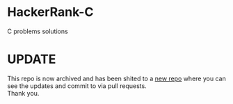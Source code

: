 # HackerRank-C
C problems solutions
# UPDATE
This repo is now archived and has been shited to a [new repo](https://github.com/HarshitRuwali/HackerRank-Solutions/tree/master/C) where you can see the updates and commit to via pull requests.<br>
Thank you.
